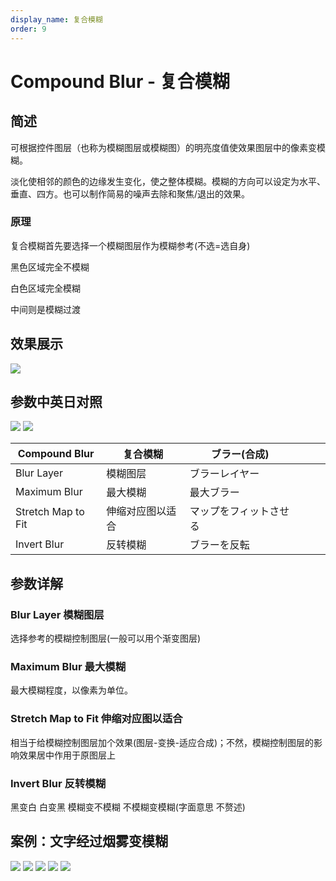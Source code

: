 ```yaml
---
display_name: 复合模糊
order: 9
---
```


# Compound Blur - 复合模糊

## 简述

可根据控件图层（也称为模糊图层或模糊图）的明亮度值使效果图层中的像素变模糊。

淡化使相邻的颜色的边缘发生变化，使之整体模糊。模糊的方向可以设定为水平、垂直、四方。也可以制作简易的噪声去除和聚焦/退出的效果。

### 原理

复合模糊首先要选择一个模糊图层作为模糊参考(不选=选自身)

黑色区域完全不模糊

白色区域完全模糊

中间则是模糊过渡

## 效果展示

![](https://mir.yuelili.com/user/AE/effects/ext/image00582.jpg)

## 参数中英日对照

![](https://mir.yuelili.com/user/AE/effects/AE-Effects-Blur-Sharpen-Compound_Blur.png)
![](https://mir.yuelili.com/user/AE/effects/AE-Effects-Blur-Sharpen-Compound_Blur_cn.png)

| Compound Blur      | 复合模糊         | ブラー(合成)           |     |     |     |
| ------------------ | ---------------- | ---------------------- | --- | --- | --- |
| Blur Layer         | 模糊图层         | ブラーレイヤー         |     |     |     |
| Maximum Blur       | 最大模糊         | 最大ブラー             |     |     |     |
| Stretch Map to Fit | 伸缩对应图以适合 | マップをフィットさせる |     |     |     |
| Invert Blur        | 反转模糊         | ブラーを反転           |     |     |     |

## 参数详解

### Blur Layer 模糊图层

选择参考的模糊控制图层(一般可以用个渐变图层)

### Maximum Blur 最大模糊

最大模糊程度，以像素为单位。

### Stretch Map to Fit 伸缩对应图以适合

相当于给模糊控制图层加个效果(图层-变换-适应合成)；不然，模糊控制图层的影响效果居中作用于原图层上

### Invert Blur 反转模糊

黑变白 白变黑 模糊变不模糊 不模糊变模糊(字面意思 不赘述)

## 案例：文字经过烟雾变模糊

![](https://mir.yuelili.com/user/AE/effects/list/Blur-Sharpen-Compound_Blur0.png)
![](https://mir.yuelili.com/user/AE/effects/list/Blur-Sharpen-Compound_Blur1.png)
![](https://mir.yuelili.com/user/AE/effects/list/Blur-Sharpen-Compound_Blur2.png)
![](https://mir.yuelili.com/user/AE/effects/list/Blur-Sharpen-Compound_Blur3.png)
![](https://mir.yuelili.com/user/AE/effects/list/Blur-Sharpen-Compound_Blur4.png)
